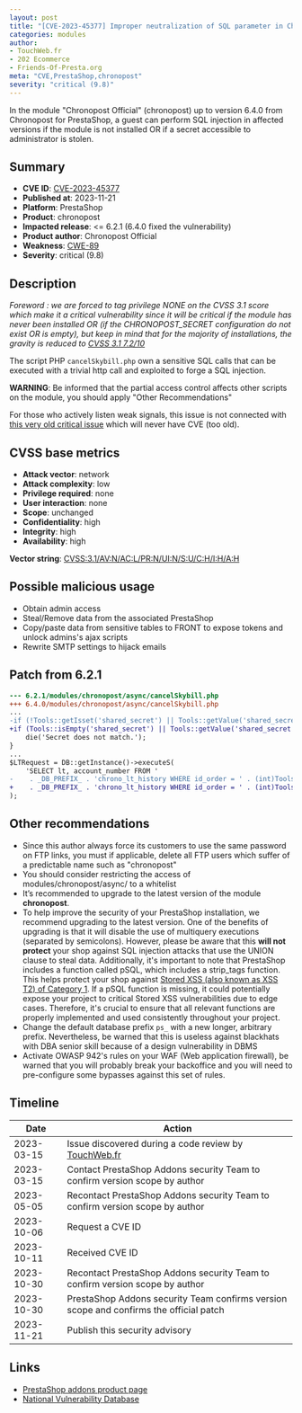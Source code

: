 ```yaml
---
layout: post
title: "[CVE-2023-45377] Improper neutralization of SQL parameter in Chronopost - Chronopost Official module for PrestaShop"
categories: modules
author:
- TouchWeb.fr
- 202 Ecommerce
- Friends-Of-Presta.org
meta: "CVE,PrestaShop,chronopost"
severity: "critical (9.8)"
---
```


In the module "Chronopost Official" (chronopost) up to version 6.4.0 from Chronopost for PrestaShop, a guest can perform SQL injection in affected versions if the module is not installed OR if a secret accessible to administrator is stolen.


## Summary

* **CVE ID**: [CVE-2023-45377](https://cve.mitre.org/cgi-bin/cvename.cgi?name=CVE-2023-45377)
* **Published at**: 2023-11-21
* **Platform**: PrestaShop
* **Product**: chronopost
* **Impacted release**: <= 6.2.1 (6.4.0 fixed the vulnerability)
* **Product author**: Chronopost Official
* **Weakness**: [CWE-89](https://cwe.mitre.org/data/definitions/89.html)
* **Severity**: critical (9.8)

## Description

*Foreword : we are forced to tag privilege NONE on the CVSS 3.1 score which make it a critical vulnerability since it will be critical if the module has never been installed OR (if the CHRONOPOST_SECRET configuration do not exist OR is empty), but keep in mind that for the majority of installations, the gravity is reduced to [CVSS 3.1 7.2/10](https://nvd.nist.gov/vuln-metrics/cvss/v3-calculator?vector=AV:N/AC:L/PR:H/UI:N/S:U/C:H/I:H/A:H)*

The script PHP `cancelSkybill.php` own a sensitive SQL calls that can be executed with a trivial http call and exploited to forge a SQL injection.

**WARNING**: Be informed that the partial access control affects other scripts on the module, you should apply "Other Recommendations"

For those who actively listen weak signals, this issue is not connected with [this very old critical issue](https://github.com/PrestaShopCorp/chronopost/commit/404cc2cd17e602bdd433b085c788c6c0492bf9e3) which will never have CVE (too old).

## CVSS base metrics

* **Attack vector**: network
* **Attack complexity**: low
* **Privilege required**: none
* **User interaction**: none
* **Scope**: unchanged
* **Confidentiality**: high
* **Integrity**: high
* **Availability**: high

**Vector string**: [CVSS:3.1/AV:N/AC:L/PR:N/UI:N/S:U/C:H/I:H/A:H](https://nvd.nist.gov/vuln-metrics/cvss/v3-calculator?vector=AV:N/AC:L/PR:N/UI:N/S:U/C:H/I:H/A:H)

## Possible malicious usage

* Obtain admin access
* Steal/Remove data from the associated PrestaShop
* Copy/paste data from sensitive tables to FRONT to expose tokens and unlock admins's ajax scripts
* Rewrite SMTP settings to hijack emails

## Patch from 6.2.1

```diff
--- 6.2.1/modules/chronopost/async/cancelSkybill.php
+++ 6.4.0/modules/chronopost/async/cancelSkybill.php
...
-if (!Tools::getIsset('shared_secret') || Tools::getValue('shared_secret') != Configuration::get('CHRONOPOST_SECRET')) {
+if (Tools::isEmpty('shared_secret') || Tools::getValue('shared_secret') !== Configuration::get('CHRONOPOST_SECRET')) {
    die('Secret does not match.');
}
...
$LTRequest = DB::getInstance()->executeS(
    'SELECT lt, account_number FROM '
-    . _DB_PREFIX_ . 'chrono_lt_history WHERE id_order = ' . (int)Tools::getValue('id_order') . ' AND `cancelled` IS NULL AND lt = "' . Tools::getValue('skybill') . '"'
+    . _DB_PREFIX_ . 'chrono_lt_history WHERE id_order = ' . (int)Tools::getValue('id_order') . ' AND `cancelled` IS NULL AND lt = "' . pSQL(Tools::getValue('skybill')) . '"'
);

```

## Other recommendations

* Since this author always force its customers to use the same password on FTP links, you must if applicable, delete all FTP users which suffer of a predictable name such as "chronopost"
* You should consider restricting the access of modules/chronopost/async/ to a whitelist
* It’s recommended to upgrade to the latest version of the module **chronopost**.
* To help improve the security of your PrestaShop installation, we recommend upgrading to the latest version. One of the benefits of upgrading is that it will disable the use of multiquery executions (separated by semicolons). However, please be aware that this **will not protect** your shop against SQL injection attacks that use the UNION clause to steal data. Additionally, it's important to note that PrestaShop includes a function called pSQL, which includes a strip_tags function. This helps protect your shop against [Stored XSS (also known as XSS T2) of Category 1](https://security.friendsofpresta.org/modules/2023/02/07/stored-xss.html). If a pSQL function is missing, it could potentially expose your project to critical Stored XSS vulnerabilities due to edge cases. Therefore, it's crucial to ensure that all relevant functions are properly implemented and used consistently throughout your project.
* Change the default database prefix `ps_` with a new longer, arbitrary prefix. Nevertheless, be warned that this is useless against blackhats with DBA senior skill because of a design vulnerability in DBMS
* Activate OWASP 942's rules on your WAF (Web application firewall), be warned that you will probably break your backoffice and you will need to pre-configure some bypasses against this set of rules.

## Timeline

| Date | Action |
|--|--|
| 2023-03-15 | Issue discovered during a code review by [TouchWeb.fr](https://www.touchweb.fr) |
| 2023-03-15 | Contact PrestaShop Addons security Team to confirm version scope by author |
| 2023-05-05 | Recontact PrestaShop Addons security Team to confirm version scope by author |
| 2023-10-06 | Request a CVE ID |
| 2023-10-11 | Received CVE ID |
| 2023-10-30 | Recontact PrestaShop Addons security Team to confirm version scope by author |
| 2023-10-30 | PrestaShop Addons security Team confirms version scope and confirms the official patch |
| 2023-11-21 | Publish this security advisory |

## Links

* [PrestaShop addons product page](https://addons.prestashop.com/fr/transporteurs/19561-chronopost-officiel.html)
* [National Vulnerability Database](https://nvd.nist.gov/vuln/detail/CVE-2023-45377)
